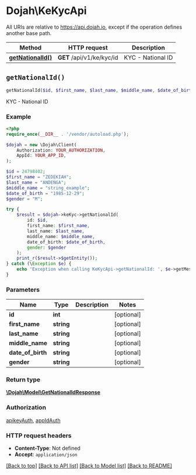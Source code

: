 # Dojah\KeKycApi

All URIs are relative to https://api.dojah.io, except if the operation defines another base path.

| Method | HTTP request | Description |
| ------------- | ------------- | ------------- |
| [**getNationalId()**](KeKycApi.md#getNationalId) | **GET** /api/v1/ke/kyc/id | KYC - National ID |


## `getNationalId()`

```php
getNationalId($id, $first_name, $last_name, $middle_name, $date_of_birth, $gender): \Dojah\Model\GetNationalIdResponse
```

KYC - National ID

### Example

```php
<?php
require_once(__DIR__ . '/vendor/autoload.php');

$dojah = new \Dojah\Client(
    Authorization: YOUR_AUTHORIZATION,
    AppId: YOUR_APP_ID,
);

$id = 24798402;
$first_name = "ZEDEKIAH";
$last_name = "ANDENGA";
$middle_name = "string_example";
$date_of_birth = "1985-12-29";
$gender = "M";

try {
    $result = $dojah->keKyc->getNationalId(
        id: $id, 
        first_name: $first_name, 
        last_name: $last_name, 
        middle_name: $middle_name, 
        date_of_birth: $date_of_birth, 
        gender: $gender
    );
    print_r($result->$getEntity());
} catch (\Exception $e) {
    echo 'Exception when calling KeKycApi->getNationalId: ', $e->getMessage(), PHP_EOL;
}
```

### Parameters

| Name | Type | Description  | Notes |
| ------------- | ------------- | ------------- | ------------- |
| **id** | **int**|  | [optional] |
| **first_name** | **string**|  | [optional] |
| **last_name** | **string**|  | [optional] |
| **middle_name** | **string**|  | [optional] |
| **date_of_birth** | **string**|  | [optional] |
| **gender** | **string**|  | [optional] |

### Return type

[**\Dojah\Model\GetNationalIdResponse**](../Model/GetNationalIdResponse.md)

### Authorization

[apikeyAuth](../../README.md#apikeyAuth), [appIdAuth](../../README.md#appIdAuth)

### HTTP request headers

- **Content-Type**: Not defined
- **Accept**: `application/json`

[[Back to top]](#) [[Back to API list]](../../README.md#endpoints)
[[Back to Model list]](../../README.md#models)
[[Back to README]](../../README.md)
